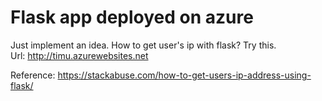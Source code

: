 # Flask app deployed on azure
Just implement an idea.
How to get user's ip with flask? Try this.<br>
Url: http://timu.azurewebsites.net

Reference: https://stackabuse.com/how-to-get-users-ip-address-using-flask/
